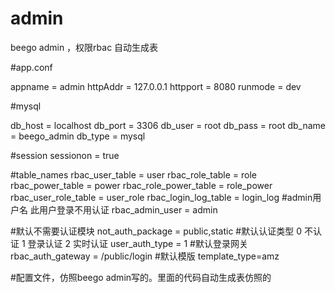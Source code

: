 # admin
beego admin ，权限rbac
自动生成表

#app.conf

appname = admin
httpAddr = 127.0.0.1
httpport = 8080
runmode = dev

#mysql

db_host = localhost
db_port = 3306
db_user = root
db_pass = root
db_name = beego_admin
db_type = mysql

#session
sessionon = true

#table_names
rbac_user_table = user
rbac_role_table = role
rbac_power_table = power
rbac_role_power_table = role_power
rbac_user_role_table = user_role
rbac_login_log_table = login_log
#admin用户名 此用户登录不用认证
rbac_admin_user = admin

#默认不需要认证模块
not_auth_package = public,static
#默认认证类型 0 不认证 1 登录认证 2 实时认证
user_auth_type = 1
#默认登录网关
rbac_auth_gateway = /public/login
#默认模版
template_type=amz


#配置文件，仿照beego admin写的。里面的代码自动生成表仿照的